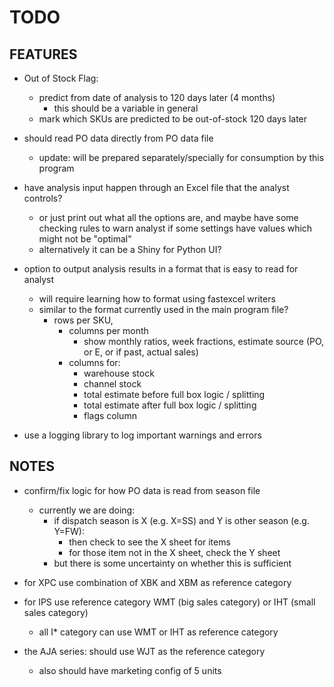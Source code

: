 # TODO

## FEATURES

- Out of Stock Flag:
  - predict from date of analysis to 120 days later (4 months)
    - this should be a variable in general
  - mark which SKUs are predicted to be out-of-stock 120 days later

- should read PO data directly from PO data file
  - update: will be prepared separately/specially for consumption by this program

- have analysis input happen through an Excel file that the analyst controls?
  - or just print out what all the options are, and maybe have some checking rules to warn analyst if some settings have values which might not be "optimal"
  - alternatively it can be a Shiny for Python UI?

- option to output analysis results in a format that is easy to read for analyst
  - will require learning how to format using fastexcel writers
  - similar to the format currently used in the main program file?
    - rows per SKU,
      - columns per month
        - show monthly ratios, week fractions, estimate source (PO, or E, or if past, actual sales)
      - columns for:
        - warehouse stock
        - channel stock
        - total estimate before full box logic / splitting
        - total estimate after full box logic / splitting
        - flags column

- use a logging library to log important warnings and errors

## NOTES

- confirm/fix logic for how PO data is read from season file
  - currently we are doing:
    - if dispatch season is X (e.g. X=SS) and Y is other season (e.g. Y=FW):
      - then check to see the X sheet for items
      - for those item not in the X sheet, check the Y sheet
    - but there is some uncertainty on whether this is sufficient

- for XPC use combination of XBK and XBM as reference category

- for IPS use reference category WMT (big sales category) or IHT (small sales category)
  - all I* category can use WMT or IHT as reference category

- the AJA series: should use WJT as the reference category
  - also should have marketing config of 5 units
